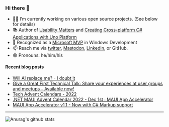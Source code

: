 ### Hi there 👋

- 👨‍💻 I’m currently working on various open source projects. (See below for details)
- 📚 Author of [Usability Matters](https://www.manning.com/books/usability-matters?a_aid=mrlacey) and [Creating Cross-platform C# Applications with Uno Platform](https://www.packtpub.com/product/creating-cross-platform-c-applications-with-uno-platform/9781801078498)
- 🏅 Recognized as a [Microsoft MVP](https://mvp.microsoft.com/en-us/PublicProfile/5001397?fullName=Matt%20Lacey) in Windows Development
- 📫 Reach me via [twitter](https://twitter.com/mrlacey), <a rel="me" href="https://fosstodon.org/@mrlacey">Mastodon</a>, [LinkedIn](https://www.linkedin.com/in/mrlacey), or GitHub.
- 😄 Pronouns: he/him/his

<!--
**mrlacey/mrlacey** is a ✨ _special_ ✨ repository because its `README.md` (this file) appears on your GitHub profile.

Here are some ideas to get you started:

- 🔭 I’m currently working on ...
- 🌱 I’m currently learning ...
- 👯 I’m looking to collaborate on ...
- 🤔 I’m looking for help with ...
- 💬 Ask me about ...
- 📫 How to reach me: ...
- 😄 Pronouns: ...
- ⚡ Fun fact: ...
-->

#### Recent blog posts
<!-- BLOG-POST-LIST:START -->
- [Will AI replace me? - I doubt it](https://www.mrlacey.com/2022/12/will-ai-replace-me-i-doubt-it.html)
- [Give a Great First Technical Talk: Share your experiences at user groups and meetups - Available now!](https://www.mrlacey.com/2022/12/give-great-first-technical-talk-share.html)
- [Tech Advent Calendars - 2022](https://www.mrlacey.com/2022/12/tech-advent-calendars-2022.html)
- [.NET MAUI Advent Calendar 2022 - Dec 1st : MAUI App Accelerator](https://www.mrlacey.com/2022/11/net-maui-advent-calendar-2022-dec-1st.html)
- [MAUI App Accelerator v1.1 - Now with C# Markup support](https://www.mrlacey.com/2022/11/maui-app-accelerator-v11-now-with-c.html)
<!-- BLOG-POST-LIST:END -->

---

![Anurag's github stats](https://github-readme-stats.vercel.app/api?username=mrlacey&count_private=true&show_icons=true)
